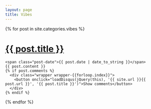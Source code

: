 ```yaml
---
layout: page
title: Vibes
---
```


<div class="posts">
  {% for post in site.categories.vibes %}
  <div class="post">
    <h1 class="post-title">
      <a href="{{ post.url }}">
        {{ post.title }}
      </a>
    </h1>

    <span class="post-date">{{ post.date | date_to_string }}</span>
    {{ post.content }}
    {% if post.comments %}
      <div class="wrapper wrapper-{{forloop.index}}">
        <button onclick="loadDisqus(jQuery(this), '{{ site.url }}{{ post.url }}', '{{ post.title }}')">Show comments</button>
      </div>
    {% endif %}
  </div>
  {% endfor %}
</div>
